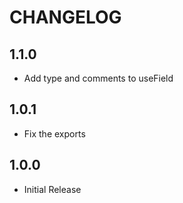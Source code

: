 # CHANGELOG

## 1.1.0

- Add type and comments to useField

## 1.0.1

- Fix the exports

## 1.0.0

- Initial Release
